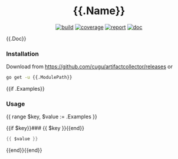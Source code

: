 <h1 align="center">{{.Name}}</h1>

<p  align="center">
 <a href="https://{{.ModulePath}}/actions"><img src="https://{{.ModulePath}}/workflows/CI/badge.svg" alt="build" /></a>
 <a href="https://codecov.io/gh/{{.RelModulePath}}"><img src="https://codecov.io/gh/{{.RelModulePath}}/branch/master/graph/badge.svg" alt="coverage" /></a>
 <a href="https://goreportcard.com/report/{{.ModulePath}}"><img src="https://goreportcard.com/badge/{{.ModulePath}}" alt="report" /></a>
 <a href="https://pkg.go.dev/{{.ModulePath}}"><img src="https://godoc.org/{{.ModulePath}}?status.svg" alt="doc" /></a>
</p>

{{.Doc}}

### Installation

Download from https://github.com/cugu/artifactcollector/releases or

```bash
go get -u {{.ModulePath}}
```

{{if .Examples}}
### Usage
{{ range $key, $value := .Examples }}

{{if $key}}### {{ $key }}{{end}}
```go
{{ $value }}
```
{{end}}{{end}}
